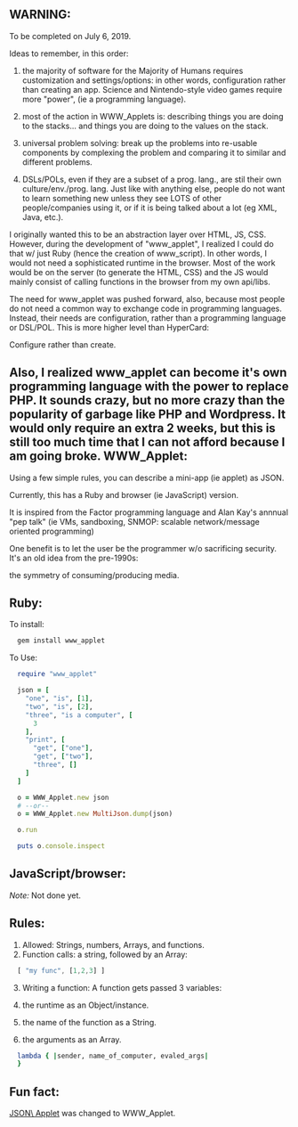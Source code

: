 
WARNING:
------------

To be completed on July 6, 2019.

Ideas to remember, in this order:

  1. the majority of software for the Majority of Humans requires
  customization and settings/options: in other words, configuration
  rather than creating an app. Science and Nintendo-style
  video games require more "power", (ie a programming language).

  2. most of the action in WWW\_Applets is:
  describing things you are doing to the
  stacks... and things you are doing to the 
  values on the stack.

  3. universal problem solving: break up the problems
  into re-usable components by complexing the problem
  and comparing it to similar and different problems.

  4. DSLs/POLs, even if they are a subset of a prog. lang.,
  are stil their own culture/env./prog. lang. Just like
  with anything else, people do not want to learn something
  new unless they see LOTS of other people/companies using it,
  or if it is being talked about a lot (eg XML, Java, etc.).

I originally wanted this to be an abstraction layer over
HTML, JS, CSS. However, during the development of "www\_applet",
I realized I could do that w/ just Ruby
(hence the creation of www\_script). In other words,
I would not need a sophisticated runtime in the browser.
Most of the work would be on the server (to generate the HTML, CSS)
and the JS would mainly consist of calling functions in the browser
from my own api/libs.

The need for www\_applet was pushed forward, also, because
most people do not need a common way to exchange code in programming
languages. Instead, their needs are configuration,
rather than a programming language or DSL/POL.
This is more higher level than HyperCard:

  Configure rather than create.

Also, I realized www\_applet can become it's own programming
language with the power to replace PHP. It sounds crazy, but
no more crazy than the popularity of garbage like PHP and Wordpress.
It would only require an extra 2 weeks, but this is still too much
time that I can not afford because I am going broke.
WWW\_Applet:
---------

Using a few simple rules, you can describe a mini-app (ie applet) as JSON.

Currently, this has a Ruby and browser (ie JavaScript) version.

It is inspired from the Factor programming language
and Alan Kay's annnual "pep talk" (ie VMs, sandboxing,
SNMOP: scalable network/message oriented programming)

One benefit is to let the user
be the programmer w/o sacrificing security.
It's an old idea from the pre-1990s:

  the symmetry of consuming/producing media.

Ruby:
--------------

To install:

```ruby
  gem install www_applet
```

To Use:

```ruby
  require "www_applet"

  json = [
    "one", "is", [1],
    "two", "is", [2],
    "three", "is a computer", [
      3
    ],
    "print", [
      "get", ["one"],
      "get", ["two"],
      "three", []
    ]
  ]

  o = WWW_Applet.new json
  # --or--
  o = WWW_Applet.new MultiJson.dump(json)

  o.run

  puts o.console.inspect
```


JavaScript/browser:
-----------------

*Note:* Not done yet.

Rules:
-------

1. Allowed: Strings, numbers, Arrays, and functions.
2. Function calls: a string, followed by an Array:

```javascript
  [ "my func", [1,2,3] ]
```

3. Writing a function: A function gets passed 3 variables:

  1. the runtime as an Object/instance.
  2. the name of the function as a String.
  3. the arguments as an Array.

```ruby
  lambda { |sender, name_of_computer, evaled_args|
  }
```

Fun fact:
-----

[JSON\ Applet](http://github.com/da99/json_applet) was changed to WWW\_Applet.









